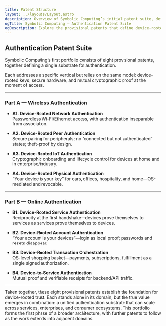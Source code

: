 ```yaml
---
title: Patent Structure
layout: ../layouts/Layout.astro
description: Overview of Symbolic Computing’s initial patent suite, defining device-rooted trust across eight verticals.
ogTitle: Symbolic Computing — Authentication Patent Suite
ogDescription: Explore the provisional patents that define device-rooted trust across networks, peers, IoT, physical access, services, accounts, checkout, and service-to-service.
---
```


## Authentication Patent Suite

Symbolic Computing’s first portfolio consists of eight provisional patents, together defining a single substrate for authentication.  

Each addresses a specific vertical but relies on the same model: device-rooted keys, secure hardware, and mutual cryptographic proof at the moment of access.

---

### Part A — Wireless Authentication

- **A1. Device-Rooted Network Authentication**  
  Passwordless Wi-Fi/Ethernet access, with authentication inseparable from association.  

- **A2. Device-Rooted Peer Authentication**  
  Secure pairing for peripherals; no “connected but not authenticated” states; theft-proof by design.  

- **A3. Device-Rooted IoT Authentication**  
  Cryptographic onboarding and lifecycle control for devices at home and in enterprise/industry.  

- **A4. Device-Rooted Physical Authentication**  
  “Your device is your key” for cars, offices, hospitality, and home—OS-mediated and revocable.  

---

### Part B — Online Authentication

- **B1. Device-Rooted Service Authentication**  
  Reciprocity at the first handshake—devices prove themselves to services as services prove themselves to devices.  

- **B2. Device-Rooted Account Authentication**  
  “Your account is your devices”—login as local proof; passwords and resets disappear.  

- **B3. Device-Rooted Transaction Orchestration**  
  OS-level shopping basket—payments, subscriptions, fulfillment as a single signed authorization.  

- **B4. Device-to-Service Authentication**  
  Mutual proof and verifiable receipts for backend/API traffic.  

---

Taken together, these eight provisional patents establish the foundation for device-rooted trust. Each stands alone in its domain, but the true value emerges in combination: a unified authentication substrate that can scale across services, enterprises, and consumer ecosystems. This portfolio forms the first phase of a broader architecture, with further patents to follow as the work extends into adjacent domains.
